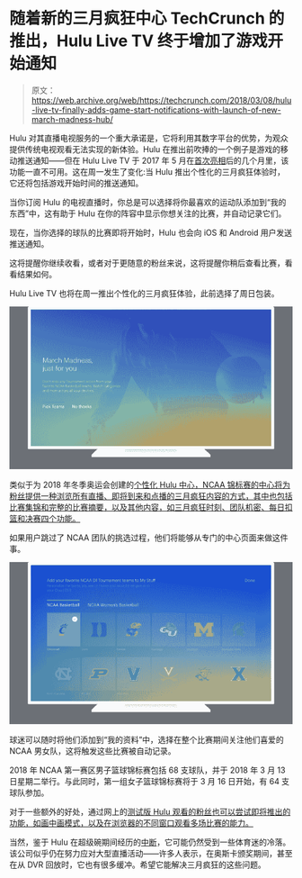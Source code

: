 # 随着新的三月疯狂中心 TechCrunch 的推出，Hulu Live TV 终于增加了游戏开始通知

> 原文：<https://web.archive.org/web/https://techcrunch.com/2018/03/08/hulu-live-tv-finally-adds-game-start-notifications-with-launch-of-new-march-madness-hub/>

Hulu 对其直播电视服务的一个重大承诺是，它将利用其数字平台的优势，为观众提供传统电视观看无法实现的新体验。Hulu 在推出前吹捧的一个例子是游戏的移动推送通知——但在 Hulu Live TV 于 2017 年 5 月在[首次亮相](https://web.archive.org/web/20221208221810/https://techcrunch.com/2017/05/03/hulu-with-live-tv/)后的几个月里，该功能一直不可用。这在周一发生了变化:当 Hulu 推出个性化的三月疯狂体验时，它还将包括游戏开始时间的推送通知。

当你订阅 Hulu 的电视直播时，你总是可以选择将你最喜欢的运动队添加到“我的东西”中，这有助于 Hulu 在你的阵容中显示你想关注的比赛，并自动记录它们。

现在，当你选择的球队的比赛即将开始时，Hulu 也会向 iOS 和 Android 用户发送推送通知。

这将提醒你继续收看，或者对于更随意的粉丝来说，这将提醒你稍后查看比赛，看看结果如何。

Hulu Live TV 也将在周一推出个性化的三月疯狂体验，此前选择了周日包装。

![](img/c53d48c67d891dda2b1c6a9915263982.png)

类似于为 2018 年冬季奥运会创建的[个性化 Hulu 中心，NCAA 锦标赛的中心将为粉丝提供一种浏览所有直播、即将到来和点播的三月疯狂内容的方式，其中也包括比赛集锦和完整的比赛摘要，以及其他内容，如三月疯狂时刻、团队机密、每日扣篮和决赛四个功能。](https://web.archive.org/web/20221208221810/https://techcrunch.com/2018/01/31/hulus-live-tv-app-now-lets-you-personalize-the-olympics-to-your-liking/)

如果用户跳过了 NCAA 团队的挑选过程，他们将能够从专门的中心页面来做这件事。

![](img/6632ea27aa0a7e234f4276555b685dcc.png)

球迷可以随时将他们添加到“我的资料”中，选择在整个比赛期间关注他们喜爱的 NCAA 男女队，这将触发这些比赛被自动记录。

2018 年 NCAA 第一赛区男子篮球锦标赛包括 68 支球队，并于 2018 年 3 月 13 日星期二举行。与此同时，第一组女子篮球锦标赛将于 3 月 16 日开始，有 64 支球队参加。

对于一些额外的好处，通过网上的[测试版 Hulu 观看的粉丝也可以尝试即将推出的功能，如画中画模式，以及在浏览器的不同窗口观看多场比赛的能力。](https://web.archive.org/web/20221208221810/http://beta.hulu.com/)

当然，鉴于 Hulu 在超级碗期间经历的[中断](https://web.archive.org/web/20221208221810/http://variety.com/2018/digital/news/hulu-super-bowl-live-streaming-outage-program-extension-error-1202687484/)，它可能仍然受到一些体育迷的冷落。该公司似乎仍在努力应对大型直播活动——许多人表示，在奥斯卡颁奖期间，甚至在从 DVR 回放时，它也有很多缓冲。希望它能解决三月疯狂的这些问题。